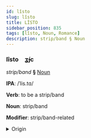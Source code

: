 ```yaml
---
id: lîsto
slug: lîsto
title: LÎSTO
sidebar_position: 835
tags: [lîsto, Noun, Romance]
description: strip/band § Noun
---
```


### lîsto&emsp;<span kind="abugida">ʓ́ɟc</span>

*strip/band* **§** [Noun](../../tags/Noun)

**IPA**: /ˈlis.tɑ/

**Verb**: to be a strip/band

**Noun**: strip/band

**Modifier**: strip/band-related

<details>
    <summary>Origin</summary>
    Italian lista /ˈli.sta/<br/>
    <em>Romance Language Family</em>
</details>